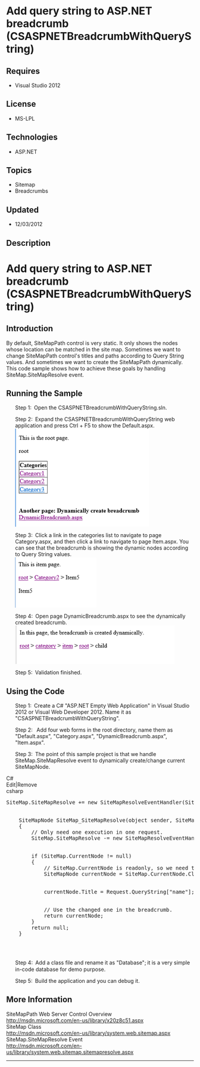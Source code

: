 # Add query string to ASP.NET breadcrumb (CSASPNETBreadcrumbWithQueryString)
## Requires
- Visual Studio 2012
## License
- MS-LPL
## Technologies
- ASP.NET
## Topics
- Sitemap
- Breadcrumbs
## Updated
- 12/03/2012
## Description

<h1>Add query string to ASP.NET breadcrumb (CSASPNETBreadcrumbWithQueryString)</h1>
<h2>Introduction</h2>
<p class="MsoNormal">By default, SiteMapPath control is very static. It only shows the nodes whose location can be matched in the site map. Sometimes we want to change SiteMapPath control's titles and paths according to Query String values. And sometimes
 we want to create the SiteMapPath dynamically. This code sample shows how to achieve these goals by handling SiteMap.SiteMapResolve event<span style="">.
</span></p>
<h2>Running the Sample<span style=""> </span></h2>
<p class="MsoListParagraphCxSpFirst" style="margin-left:.25in"><span style=""><span style="">Step 1:<span style="font:7.0pt &quot;Times New Roman&quot;">&nbsp;&nbsp;
</span></span></span>Open the CSASPNETBreadcrumbWithQueryString.sln.<span style="">
</span></p>
<p class="MsoListParagraphCxSpMiddle" style="margin-left:.25in"><span style=""><span style="">Step 2:<span style="font:7.0pt &quot;Times New Roman&quot;">&nbsp;&nbsp;
</span></span></span>Expand the CSASPNETBreadcrumbWithQueryString web application and press Ctrl &#43; F5 to show the Default.aspx.<br>
<span style=""><img src="71723-image.png" alt="" width="359" height="263" align="middle">
</span></p>
<p class="MsoListParagraphCxSpMiddle" style="margin-left:.25in"><span style=""><span style="">Step 3:<span style="font:7.0pt &quot;Times New Roman&quot;">&nbsp;&nbsp;
</span></span></span><span style="">Click a link in the categories list to navigate to page Category.aspx, and then click a link to navigate to page Item.aspx. You can see that the breadcrumb is showing the dynamic nodes according to Query String values.<br>
<span style=""><img src="71724-image.png" alt="" width="218" height="135" align="middle">
</span></span></p>
<p class="MsoListParagraphCxSpMiddle" style="margin-left:.25in"><span style=""><span style="">Step 4:<span style="font:7.0pt &quot;Times New Roman&quot;">&nbsp;&nbsp;
</span></span></span><span style="">Open page DynamicBreadcrumb.aspx to see the dynamically created breadcrumb.<br>
<span style=""><img src="71725-image.png" alt="" width="429" height="103" align="middle">
</span></span></p>
<p class="MsoListParagraphCxSpLast" style="margin-left:.25in"><span style=""><span style="">Step 5:<span style="font:7.0pt &quot;Times New Roman&quot;">&nbsp;&nbsp;
</span></span></span>Validation finished.</p>
<h2>Using the Code<span style=""> </span></h2>
<p class="MsoListParagraphCxSpFirst" style="margin-left:.25in"><span style=""><span style="">Step 1:<span style="font:7.0pt &quot;Times New Roman&quot;">&nbsp;&nbsp;
</span></span></span>Create a C# &quot;ASP.NET Empty Web Application&quot; in Visual Studio 2012 or Visual Web Developer 2012. Name it as &quot;CSASPNETBreadcrumbWithQueryString&quot;.</p>
<p class="MsoListParagraphCxSpMiddle" style="margin-left:.25in"><span style=""><span style="">Step 2:<span style="font:7.0pt &quot;Times New Roman&quot;">&nbsp;&nbsp;
</span></span></span><span style="">&nbsp;</span>Add <span style="">four</span> web forms in the root directory, name them as &quot;Default.aspx&quot;, &quot;<span style="">Category</span>.aspx&quot;, &quot;<span style="">DynamicBreadcrumb</span>.aspx&quot;, &quot;<span style="">Item</span>.aspx&quot;.</p>
<p class="MsoListParagraphCxSpLast" style="margin-left:.25in"><span style=""><span style="">Step 3:<span style="font:7.0pt &quot;Times New Roman&quot;">&nbsp;&nbsp;
</span></span></span><span style="">T</span>he point of this sample project is that we handle SiteMap.SiteMapResolve event to dynamically create/change current SiteMapNode.</p>
<div class="scriptcode">
<div class="pluginEditHolder" pluginCommand="mceScriptCode">
<div class="title"><span>C#</span></div>
<div class="pluginLinkHolder"><span class="pluginEditHolderLink">Edit</span>|<span class="pluginRemoveHolderLink">Remove</span>
</div>
<span class="hidden">csharp</span>

<pre id="codePreview" class="csharp">
SiteMap.SiteMapResolve &#43;= new SiteMapResolveEventHandler(SiteMap_SiteMapResolve);


&nbsp;&nbsp;&nbsp; SiteMapNode SiteMap_SiteMapResolve(object sender, SiteMapResolveEventArgs e)
&nbsp;&nbsp;&nbsp; {
&nbsp;&nbsp;&nbsp;&nbsp;&nbsp;&nbsp;&nbsp; // Only need one execution in one request.
&nbsp;&nbsp;&nbsp;&nbsp;&nbsp;&nbsp;&nbsp; SiteMap.SiteMapResolve -= new SiteMapResolveEventHandler(SiteMap_SiteMapResolve);


&nbsp;&nbsp;&nbsp;&nbsp;&nbsp;&nbsp;&nbsp; if (SiteMap.CurrentNode != null)
&nbsp;&nbsp;&nbsp;&nbsp;&nbsp;&nbsp;&nbsp; {
&nbsp;&nbsp;&nbsp;&nbsp;&nbsp;&nbsp;&nbsp;&nbsp;&nbsp;&nbsp;&nbsp; // SiteMap.CurrentNode is readonly, so we need to clone one to operate.
&nbsp;&nbsp;&nbsp;&nbsp;&nbsp;&nbsp;&nbsp;&nbsp;&nbsp;&nbsp;&nbsp; SiteMapNode currentNode = SiteMap.CurrentNode.Clone(true);


&nbsp;&nbsp;&nbsp;&nbsp;&nbsp;&nbsp;&nbsp;&nbsp;&nbsp;&nbsp;&nbsp; currentNode.Title = Request.QueryString[&quot;name&quot;];


&nbsp;&nbsp;&nbsp;&nbsp;&nbsp;&nbsp;&nbsp;&nbsp;&nbsp;&nbsp;&nbsp; // Use the changed one in the breadcrumb.
&nbsp;&nbsp;&nbsp;&nbsp;&nbsp;&nbsp;&nbsp;&nbsp;&nbsp;&nbsp;&nbsp; return currentNode;
&nbsp;&nbsp;&nbsp;&nbsp;&nbsp;&nbsp;&nbsp; }
&nbsp;&nbsp;&nbsp;&nbsp;&nbsp;&nbsp;&nbsp; return null;
&nbsp;&nbsp;&nbsp; }

</pre>
</div>
</div>
<div class="endscriptcode">&nbsp;</div>
<p class="MsoListParagraphCxSpFirst" style="margin-left:.25in"><span style=""><span style="">Step 4:<span style="font:7.0pt &quot;Times New Roman&quot;">&nbsp;&nbsp;
</span></span></span>Add a class file and rename it as &quot;Database&quot;;<span style="font-size:9.5pt; line-height:115%; font-family:Consolas; background:white">
</span><span style="background:white">it is a very simple in-code database for demo purpose</span><span style="">.</span></p>
<p class="MsoListParagraphCxSpLast" style="margin-left:.25in"><span style=""><span style="">Step 5:<span style="font:7.0pt &quot;Times New Roman&quot;">&nbsp;&nbsp;
</span></span></span>Build the application and you can debug it<span style="">.</span></p>
<h2>More Information</h2>
<p class="MsoNormal">SiteMapPath Web Server Control Overview<br>
<a href="http://msdn.microsoft.com/en-us/library/x20z8c51.aspx">http://msdn.microsoft.com/en-us/library/x20z8c51.aspx</a><br>
SiteMap Class<br>
<a href="http://msdn.microsoft.com/en-us/library/system.web.sitemap.aspx">http://msdn.microsoft.com/en-us/library/system.web.sitemap.aspx</a><br>
SiteMap.SiteMapResolve Event<br>
<a href="http://msdn.microsoft.com/en-us/library/system.web.sitemap.sitemapresolve.aspx">http://msdn.microsoft.com/en-us/library/system.web.sitemap.sitemapresolve.aspx</a><span style="">
</span></p>
<hr>
<div><a href="http://go.microsoft.com/?linkid=9759640" style="margin-top:3px"><img alt="" src="http://bit.ly/onecodelogo">
</a></div>

